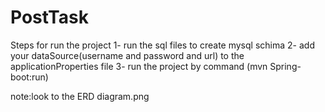 # PostTask
Steps for run the project 
1- run the sql files to create mysql schima 
2- add your dataSource(username and password and url) to the applicationProperties file 
3- run the project by command (mvn Spring-boot:run)


note:look to the ERD diagram.png  

